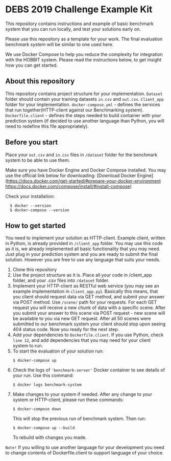 # DEBS 2019 Challenge Example Kit

This repository contains instructions and example of basic benchmark system that you can run locally, and test your solutions early on.

Please use this repository as a template for your work. The final evaluation benchmark system will be similar to one used here.

We use Docker Compose to help you reduce the complexity for integration with the HOBBIT system.
Please read the instructions below, to get insight how you can get started.

## About this repository

This repository contains project structure for your implementation.
`Dataset` folder should contain your training datasets `in.csv` and `out.csv`.
`Client_app` folder for your implementation.
`docker-compose.yml` - defines the services that run together(HTTP-client against our Benchmarking system).
`Dockerfile.client` - defines the steps needed to build container with your prediction system (if decided to use another language than Python, you will need to redefine this file appropriately).


## Before you start

Place your `out.csv` and `in.csv` files in `/dataset` folder for the benchmark system to be able to use them.

Make sure you have Docker Engine and Docker Compose installed.
You may use the official link below for downloading:
[Download Docker Engine](https://docs.docker.com/get-started/#prepare-your-docker-environment
https://docs.docker.com/compose/install/#install-compose)

Check your installation:
```
  $ docker --version
  $ docker-compose --version
```

## How to get started

You need to implement your solution as HTTP-client. Example client, written in Python, is already provided in `/client_app` folder.
You may use this code as it is, we already implemented all basic functionality that you may need. Just plug in your prediction system and you are ready to submit the final solution.
However you are free to use any language that suits your needs.

1. Clone this repository
2. Use the project structure as it is. Place all your code in /client_app folder, and your .csv files into `/dataset` folder.
3. Implement your HTTP-client as RESTful web service (you may see an example implementation in `client_app.py`).
    Basically this means, that you client should request data via GET method, and submit your answer via POST method.
    Use `/scene/` path for your requests.
    For each GET request you will receive a new chunk of data with a specific scene.
    After you submit your answer to this scene via POST request - new scene will be available to you via new GET request.
    After all 50 scenes were submitted to our benchmark system your client should stop upon seeing 404 status code. Now you ready for the next step.
4. Add your dependencies to `Dockerfile.client`. If you use Python, check `line 12`, and add dependencies that you may need for your client system to run.
5. To start the evaluation of your solution run:
    ```
    $ docker-compose up
    ```
6. Check the logs of `'benchmark-server'` Docker container to see details of your run.
    Use this command:
      ```
      $ docker logs benchmark-system
      ```
7. Make changes to your system if needed. After any change to your system or HTTP-client, please run these commands:
      ```
      $ docker-compose down
      ```
    This will stop the previous run of benchmark system. Then run:
      ```
      $ docker-compose up --build
      ```
    To rebuild with changes you made.

`Note!` If you willing to use another language for your development you need to change contents of Dockerfile.client to support language of your choice.
